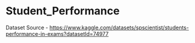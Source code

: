 # Student_Performance
Dataset Source - https://www.kaggle.com/datasets/spscientist/students-performance-in-exams?datasetId=74977
